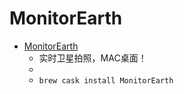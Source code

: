 # MonitorEarth
- [MonitorEarth](https://eoikoe.com/monitore)
  -  实时卫星拍照，MAC桌面！
  - 
  - `brew cask install MonitorEarth`
